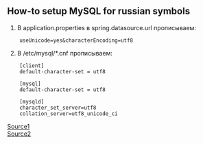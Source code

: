 How-to setup MySQL for russian symbols
--------------------------------------

1. В application.properties в spring.datasource.url прописываем:
```
    useUnicode=yes&characterEncoding=utf8
```

2. В /etc/mysql/*.cnf прописываем:
```
    [client]
    default-character-set = utf8

    [mysql]
    default-character-set = utf8

    [mysqld]
    character_set_server=utf8
    collation_server=utf8_unicode_ci
```

[Source1](https://ru.stackoverflow.com/questions/1071439/%D0%A0%D1%83%D1%81%D1%81%D0%BA%D0%B8%D0%B5-%D1%81%D0%B8%D0%BC%D0%B2%D0%BE%D0%BB%D1%8B-%D0%BD%D0%B5-%D0%BF%D0%B8%D1%88%D1%83%D1%82%D1%81%D1%8F-%D0%BA%D0%BE%D1%80%D1%80%D0%B5%D0%BA%D1%82%D0%BD%D0%BE-%D0%B2-%D0%B1%D0%B0%D0%B7%D1%83-mysql)  
[Source2](https://medium.com/@manish_demblani/breaking-out-from-the-mysql-character-set-hell-24c6a306e1e5)
